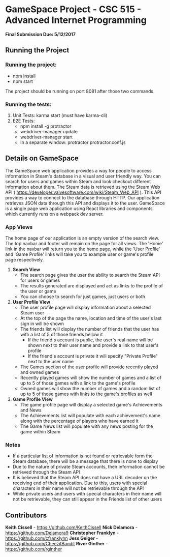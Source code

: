 # GameSpace Project - CSC 515 - Advanced Internet Programming #
**Final Submission Due: 5/12/2017**

## Running the Project ##
### Running the project:
 - npm install
 - npm start

The project should be running on port 8081 after those two commands.

### Running the tests:
1. Unit Tests: karma start (must have karma-cli)
2. E2E Tests:
    - npm install -g protractor
    - webdriver-manager update
    - webdriver-manager start
    - In a separate window: protractor protractor.conf.js

## Details on GameSpace ##
The GameSpace web application provides a way for people to access information in Steam's database in a visual and user friendly way. You can search for users and games within Steam and look checkout different information about them. The Steam data is retrieved using the Steam Web API ( https://developer.valvesoftware.com/wiki/Steam_Web_API ). This API provides a way to connect to the database through HTTP. Our application retrieves JSON data through this API and displays it to the user. GameSpace is a single page web application using React libraries and components which currently runs on a webpack dev server.

### App Views
The home page of our application is an empty version of the search view. The top navbar and footer will remain on the page for all views.
The 'Home' link in the navbar will return you to the home page, while the 'User Profile' and 'Game Profile' links will take you to example
user or game's profile page respectively.

1. __Search View__
    - The search page gives the user the ability to search the Steam API for users or games
    - The results generated are displayed and act as links to the profile of the user or game
    - You can choose to search for just games, just users or both
2. __User Profile View__
    - The user profile page will display information about a selected Steam user
    - At the top of the page the name, location and time of the user's last sign in will be shown
    - The friends list will display the number of friends that the user has with a list of 5 of those friends bellow it
      - If the friend's account is public, the user's real name will be shown next to their user name and provide a link to that user's profile
      - If the friend's account is private it will specify "Private Profile" next to the user name
    - The Games section of the user profile will provide recently played and owned games
    - Recently played games will show the number of games and a list of up to 5 of those games with a link to the game's profile
    - Owned games will show the number of games and a random list of up to 5 of those games with links to the game's profiles as well
3. __Game Profile View__
    - The game profile page will display a selected game's Achievements and News
    - The Achievements list will populate with each achievement's name along with the percentage of players who have earned it
    - The Game News list will populate with any news posting for the game within Steam

### Notes
  - If a particular list of information is not found or retrievable form the Steam database, there will be a message that there is none to display
  - Due to the nature of private Steam accounts, their information cannot be retrieved through the Steam API
  - It is believed that the Steam API does not have a URL decoder on the receiving end of their application. Due to this, users with special characters in their name will not be retrievable through the API
  - While private users and users with special characters in their name will not be retrievable, they can still appear in the Friends list of other users

## Contributors
__Keith Cissell__ -         https://github.com/KeithCissell
__Nick Delamora__ -         https://github.com/Delamora9
__Christopher Franklyn__ -  https://github.com/cfranklynn
__Jess Geiger__ -           https://github.com/CheezitBandit
__River Ginther__ -         https://github.com/rginther
